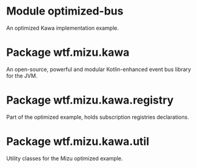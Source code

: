 # Module optimized-bus

An optimized Kawa implementation example.


# Package wtf.mizu.kawa

An open-source, powerful and modular Kotlin-enhanced event bus library for the JVM.


# Package wtf.mizu.kawa.registry

Part of the optimized example, holds subscription registries declarations.


# Package wtf.mizu.kawa.util

Utility classes for the Mizu optimized example.

